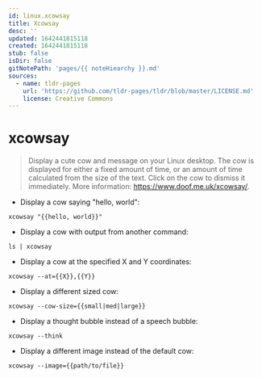 ```yaml
---
id: linux.xcowsay
title: Xcowsay
desc: ''
updated: 1642441815118
created: 1642441815118
stub: false
isDir: false
gitNotePath: 'pages/{{ noteHiearchy }}.md'
sources:
  - name: tldr-pages
    url: 'https://github.com/tldr-pages/tldr/blob/master/LICENSE.md'
    license: Creative Commons
---
```

# xcowsay

> Display a cute cow and message on your Linux desktop.
> The cow is displayed for either a fixed amount of time, or an amount of time calculated from the size of the text. Click on the cow to dismiss it immediately.
> More information: <https://www.doof.me.uk/xcowsay/>.

- Display a cow saying "hello, world":

`xcowsay "{{hello, world}}"`

- Display a cow with output from another command:

`ls | xcowsay`

- Display a cow at the specified X and Y coordinates:

`xcowsay --at={{X}},{{Y}}`

- Display a different sized cow:

`xcowsay --cow-size={{small|med|large}}`

- Display a thought bubble instead of a speech bubble:

`xcowsay --think`

- Display a different image instead of the default cow:

`xcowsay --image={{path/to/file}}`

